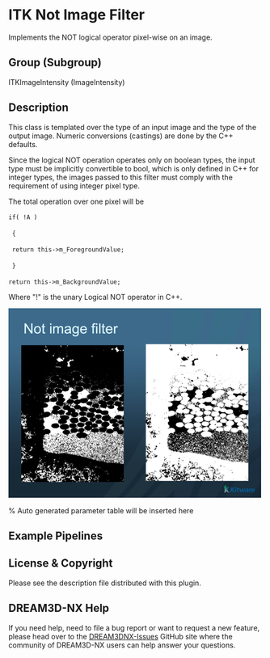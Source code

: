 # ITK Not Image Filter

Implements the NOT logical operator pixel-wise on an image.

## Group (Subgroup)

ITKImageIntensity (ImageIntensity)

## Description

This class is templated over the type of an input image and the type of the output image. Numeric conversions (castings) are done by the C++ defaults.

Since the logical NOT operation operates only on boolean types, the input type must be implicitly convertible to bool, which is only defined in C++ for integer types, the images passed to this filter must comply with the requirement of using integer pixel type.

The total operation over one pixel will be

```
if( !A )

 {

 return this->m_ForegroundValue;

 }

return this->m_BackgroundValue;

```

Where "!" is the unary Logical NOT operator in C++.

![](Images/ITKNotImageFilter.png)

% Auto generated parameter table will be inserted here

## Example Pipelines

## License & Copyright

Please see the description file distributed with this plugin.

## DREAM3D-NX Help

If you need help, need to file a bug report or want to request a new feature, please head over to the [DREAM3DNX-Issues](https://github.com/BlueQuartzSoftware/DREAM3DNX-Issues/discussions) GitHub site where the community of DREAM3D-NX users can help answer your questions.
